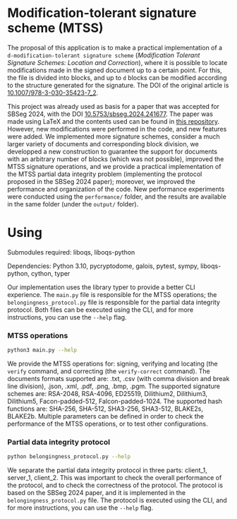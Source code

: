 # Modification-tolerant signature scheme (MTSS)

The proposal of this application is to make a practical implementation of a `d-modification-tolerant signature scheme` (_Modification Tolerant Signature Schemes: Location and Correction_), where it is possible to locate modifications made in the signed document up to a certain point. For this, the file is divided into blocks, and up to `d` blocks can be modified according to the structure generated for the signature. The DOI of the original article is [10.1007/978-3-030-35423-7_2](https://doi.org/10.1007/978-3-030-35423-7_2).

This project was already used as basis for a paper that was accepted for SBSeg 2024, with the DOI [10.5753/sbseg.2024.241677](https://doi.org/10.5753/sbseg.2024.241677). The paper was made using LaTeX and the contents used can be found in [this repository](https://github.com/AnthonyKamers/paper-mtss-signer). However, new modifications were performed in the code, and new features were added. We implemented more signature schemes, consider a much larger variety of documents and corresponding block division, we developped a new construction to guarantee the support for documents with an arbitrary number of blocks (which was not possible), improved the MTSS signature operations, and we provide a practical implementation of the MTSS partial data integrity problem (implementing the protocol proposed in the SBSeg 2024 paper); moreover, we improved the performance and organization of the code. New performance experiments were conducted using the `performance/` folder, and the results are available in the same folder (under the `output/` folder).

# Using

Submodules required: liboqs, liboqs-python

Dependencies: Python 3.10, pycryptodome, galois, pytest, sympy, liboqs-python, cython, typer

Our implementation uses the library typer to provide a better CLI experience. The `main.py` file is responsible for the MTSS operations; the `belongingness_protocol.py` file is responsible for the partial data integrity protocol. Both files can be executed using the CLI, and for more instructions, you can use the `--help` flag.

### MTSS operations

```bash
python3 main.py --help
```

We provide the MTSS operations for: signing, verifying and locating (the `verify` command, and correcting (the `verify-correct` command). The documents formats supported are: .txt, .csv (with comma division and break line division), .json, .xml, .pdf, .png, .bmp, .pgm. The supported signature schemes are: RSA-2048, RSA-4096, ED25519, Dilithium2, Dilithium3, Dilithium5, Facon-padded-512, Falcon-padded-1024. The supported hash functions are: SHA-256, SHA-512, SHA3-256, SHA3-512, BLAKE2s, BLAKE2b. Multiple parameters can be defined in order to check the performance of the MTSS operations, or to test other configurations. 

### Partial data integrity protocol

```bash
python belongingness_protocol.py --help
```

We separate the partial data integrity protocol in three parts: client_1, server_1, client_2. This was important to check the overall performance of the protocol, and to check the correctness of the protocol. The protocol is based on the SBSeg 2024 paper, and it is implemented in the `belongingness_protocol.py` file. The protocol is executed using the CLI, and for more instructions, you can use the `--help` flag.